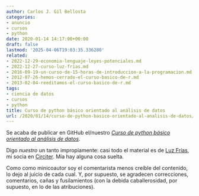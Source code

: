 ```yaml
---
author: Carlos J. Gil Bellosta
categories:
- anuncio
- cursos
- python
date: 2020-01-14 14:17:00+00:00
draft: false
lastmod: '2025-04-06T19:03:35.336280'
related:
- 2022-12-29-economia-lenguaje-leyes-potenciales.md
- 2022-12-27-curso-luz-frias.md
- 2016-09-19-un-curso-de-15-horas-de-introduccion-a-la-programacion.md
- 2012-07-26-hemos-cerrado-el-curso-basico-de-r.md
- 2013-02-04-reeditamos-el-curso-basico-de-r.md
tags:
- ciencia de datos
- cursos
- python
title: Curso de python básico orientado al análisis de datos
url: /2020/01/14/curso-de-python-basico-orientado-al-analisis-de-datos/
---
```


Se acaba de publicar en GitHub el/nuestro _[Curso de python básico orientado al análisis de datos](https://github.com/koldLight/curso-python-analisis-datos)_.

Digo _nuestro_ un tanto impropiamente: casi todo el material es de [Luz Frías](https://github.com/koldLight), mi socia en [Circiter](http://www.circiter.es). Mía hay alguna cosa suelta.

Como como minicoautor soy el comentarista menos creíble del contenido, lo dejo al juicio de cada cual. Y, por supuesto, se agradecen correcciones, comentarios, cañas y fusilamientos (con la debida caballerosidad, por supuesto, en lo de las atribuciones).